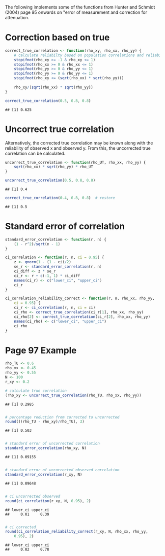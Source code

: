 The following implements some of the functions from Hunter and Schmidt (2004) page 95 onwards on "error of measurement and correction for attenuation.

# Correction based on true 


```r
correct_true_correlation <- function(rho_xy, rho_xx, rho_yy) {
    # calculate reliabilty based on population correlations and reliabilities
    stopifnot(rho_xy >= -1 & rho_xy <= 1)
    stopifnot(rho_xx >= 0 & rho_xx <= 1)
    stopifnot(rho_yy >= 0 & rho_yy <= 1)
    stopifnot(rho_yy >= 0 & rho_yy <= 1)
    stopifnot(rho_xy <= (sqrt(rho_xx) * sqrt(rho_yy)))
    
    rho_xy/(sqrt(rho_xx) * sqrt(rho_yy))
}

correct_true_correlation(0.5, 0.8, 0.8)
```

```
## [1] 0.625
```




# Uncorrect true correlation
Alternatively, the corrected true correlation may be known along with the reliability of observed x and observed y. From this, the uncorrected true correlation can be calculated.



```r
uncorrect_true_correlation <- function(rho_UT, rho_xx, rho_yy) {
    sqrt(rho_xx) * sqrt(rho_yy) * rho_UT
}

uncorrect_true_correlation(0.5, 0.8, 0.8)
```

```
## [1] 0.4
```

```r
correct_true_correlation(0.4, 0.8, 0.8)  # restore
```

```
## [1] 0.5
```




# Standard error of correlation


```r
standard_error_correlation <- function(r, n) {
    (1 - r^2)/sqrt(n - 1)
}

ci_correlation <- function(r, n, ci = 0.95) {
    z <- qnorm(1 - (1 - ci)/2)
    se_r <- standard_error_correlation(r, n)
    ci_diff <- z * se_r
    ci_r <- r + c(-1, 1) * ci_diff
    names(ci_r) <- c("lower_ci", "upper_ci")
    ci_r
}

ci_correlation_reliability_correct <- function(r, n, rho_xx, rho_yy, 
    ci = 0.95) {
    ci_r <- ci_correlation(r, n, ci = ci)
    ci_rho <- correct_true_correlation(ci_r[1], rho_xx, rho_yy)
    ci_rho[2] <- correct_true_correlation(ci_r[2], rho_xx, rho_yy)
    names(ci_rho) <- c("lower_ci", "upper_ci")
    ci_rho
}
```





# Page 97 Example


```r
rho_TU <- 0.6
rho_xx <- 0.45
rho_yy <- 0.55
N <- 100
r_xy <- 0.2

# calculate true correlation
(rho_xy <- uncorrect_true_correlation(rho_TU, rho_xx, rho_yy))
```

```
## [1] 0.2985
```

```r

# percentage reduction from corrected to uncorrected
round(((rho_TU - rho_xy)/rho_TU), 3)
```

```
## [1] 0.503
```

```r

# standard error of uncorrected correlation
standard_error_correlation(rho_xy, N)
```

```
## [1] 0.09155
```

```r

# standard error of uncorrected observed correlation
standard_error_correlation(r_xy, N)
```

```
## [1] 0.09648
```

```r

# ci uncorrected observed
round(ci_correlation(r_xy, N, 0.95), 2)
```

```
## lower_ci upper_ci 
##     0.01     0.39 
```

```r

# ci corrected
round(ci_correlation_reliability_correct(r_xy, N, rho_xx, rho_yy, 
    0.95), 2)
```

```
## lower_ci upper_ci 
##     0.02     0.78 
```




